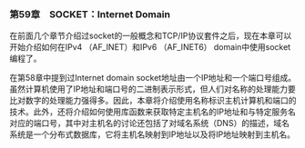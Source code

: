 ### 第59章　SOCKET：Internet Domain

在前面几个章节介绍过socket的一般概念和TCP/IP协议套件之后，现在本章可以开始介绍如何在IPv4 （AF_INET）和IPv6 （AF_INET6） domain中使用socket编程了。

在第58章中提到过Internet domain socket地址由一个IP地址和一个端口号组成。虽然计算机使用了IP地址和端口号的二进制表示形式，但人们对名称的处理能力要比对数字的处理能力强得多。因此，本章将介绍使用名称标识主机计算机和端口的技术。此外，还将介绍如何使用库函数来获取特定主机名的IP地址和与特定服务名对应的端口号，其中对主机名的讨论还包括了对域名系统（DNS）的描述，域名系统是一个分布式数据库，它将主机名映射到IP地址以及将IP地址映射到主机名。

